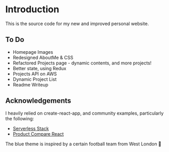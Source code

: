 # Introduction

This is the source code for my new and improved personal website.

## To Do

 - Homepage Images
 - Redesigned AboutMe & CSS
 - Refactored Projects page - dynamic contents, and more projects!
 - Better state, using Redux
 - Projects API on AWS
 - Dynamic Project List
 - Readme Writeup

## Acknowledgements

I heavily relied on create-react-app, and community examples, particularly the following:

 - [Serverless Stack](https://serverless-stack.com/)
 - [Product Compare React](https://github.com/Rhymond/product-compare-react)

The blue theme is inspired by a certain football team from West London 🦁
